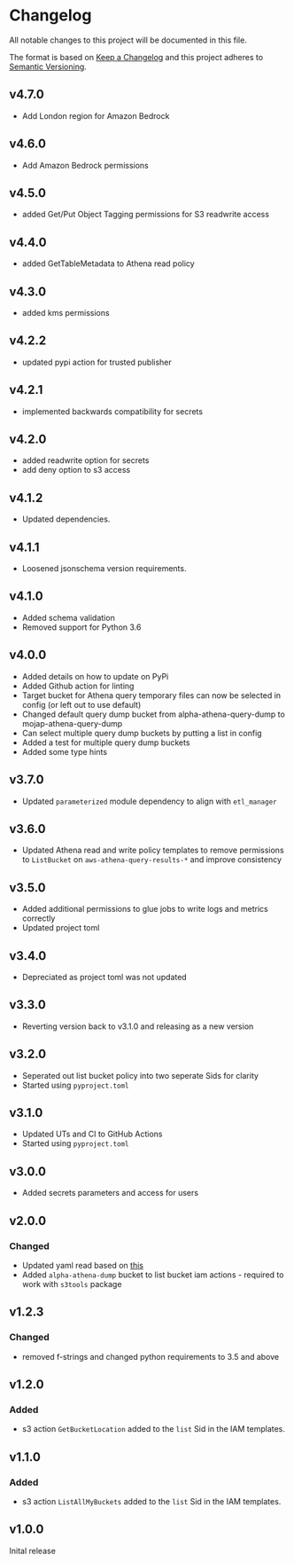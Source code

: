 # Changelog

All notable changes to this project will be documented in this file.

The format is based on [Keep a Changelog](http://keepachangelog.com/en/1.0.0/)
and this project adheres to [Semantic Versioning](http://semver.org/spec/v2.0.0.html).

## v4.7.0

- Add London region for Amazon Bedrock

## v4.6.0

- Add Amazon Bedrock permissions

## v4.5.0

- added Get/Put Object Tagging permissions for S3 readwrite access

## v4.4.0

- added GetTableMetadata to Athena read policy

## v4.3.0

- added kms permissions

## v4.2.2

- updated pypi action for trusted publisher

## v4.2.1

- implemented backwards compatibility for secrets

## v4.2.0

- added readwrite option for secrets
- add deny option to s3 access

## v4.1.2

- Updated dependencies.

## v4.1.1

- Loosened jsonschema version requirements.

## v4.1.0

- Added schema validation
- Removed support for Python 3.6

## v4.0.0

- Added details on how to update on PyPi
- Added Github action for linting
- Target bucket for Athena query temporary files can now be selected in config (or left out to use default)
- Changed default query dump bucket from alpha-athena-query-dump to mojap-athena-query-dump
- Can select multiple query dump buckets by putting a list in config
- Added a test for multiple query dump buckets
- Added some type hints

## v3.7.0

- Updated `parameterized` module dependency to align with `etl_manager`

## v3.6.0

- Updated Athena read and write policy templates to remove permissions to `ListBucket` on `aws-athena-query-results-*` and improve consistency

## v3.5.0

- Added additional permissions to glue jobs to write logs and metrics correctly
- Updated project toml

## v3.4.0
- Depreciated as project toml was not updated

## v3.3.0

- Reverting version back to v3.1.0 and releasing as a new version

## v3.2.0

- Seperated out list bucket policy into two seperate Sids for clarity
- Started using `pyproject.toml`

## v3.1.0

- Updated UTs and CI to GitHub Actions
- Started using `pyproject.toml`

## v3.0.0

- Added secrets parameters and access for users

## v2.0.0

### Changed

- Updated yaml read based on [this](https://github.com/yaml/pyyaml/wiki/PyYAML-yaml.load(input)-Deprecation)
- Added `alpha-athena-dump` bucket to list bucket iam actions - required to work with `s3tools` package

## v1.2.3

### Changed

- removed f-strings and changed python requirements to 3.5 and above

## v1.2.0

### Added

- s3 action `GetBucketLocation` added to the `list` Sid in the IAM templates.

## v1.1.0

### Added

- s3 action `ListAllMyBuckets` added to the `list` Sid in the IAM templates.

## v1.0.0

Inital release
